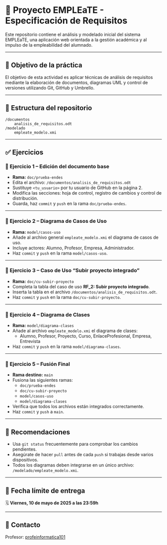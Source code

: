 # 📘 Proyecto EMPLEaTE - Especificación de Requisitos

Este repositorio contiene el análisis y modelado inicial del sistema EMPLEaTE, una aplicación web orientada a la gestión académica y al impulso de la empleabilidad del alumnado.

---

## 🧪 Objetivo de la práctica

El objetivo de esta actividad es aplicar técnicas de análisis de requisitos mediante la elaboración de documentos, diagramas UML y control de versiones utilizando Git, GitHub y Umbrello.

---

## 📁 Estructura del repositorio

```
/documentos
    analisis_de_requisitos.odt
/modelado
    empleate_modelo.xmi
```

---

## ✅ Ejercicios

### 🧩 Ejercicio 1 – Edición del documento base

- **Rama:** `doc/prueba-endes`
- Edita el archivo: `/documentos/analisis_de_requisitos.odt`
- Sustituye `<tu_usuario>` por tu usuario de GitHub en la página 2.
- Modifica las secciones: hoja de control, registro de cambios y control de distribución.
- Guarda, haz `commit` y `push` en la rama `doc/prueba-endes`.

---

### 🧩 Ejercicio 2 – Diagrama de Casos de Uso

- **Rama:** `model/casos-uso`
- Añade al archivo general `empleate_modelo.xmi` el diagrama de casos de uso.
- Incluye actores: Alumno, Profesor, Empresa, Administrador.
- Haz `commit` y `push` en la rama `model/casos-uso`.

---

### 🧩 Ejercicio 3 – Caso de Uso “Subir proyecto integrado”

- **Rama:** `doc/cu-subir-proyecto`
- Completa la tabla del caso de uso **RF_2: Subir proyecto integrado**.
- Inserta la tabla en el archivo `/documentos/analisis_de_requisitos.odt`.
- Haz `commit` y `push` en la rama `doc/cu-subir-proyecto`.

---

### 🧩 Ejercicio 4 – Diagrama de Clases

- **Rama:** `model/diagrama-clases`
- Añade al archivo `empleate_modelo.xmi` el diagrama de clases:
  - Alumno, Profesor, Proyecto, Curso, EnlaceProfesional, Empresa, Entrevista
- Haz `commit` y `push` en la rama `model/diagrama-clases`.

---

### 🧩 Ejercicio 5 – Fusión Final

- **Rama destino:** `main`
- Fusiona las siguientes ramas:
  - `doc/prueba-endes`
  - `doc/cu-subir-proyecto`
  - `model/casos-uso`
  - `model/diagrama-clases`
- Verifica que todos los archivos están integrados correctamente.
- Haz `commit` y `push` a `main`.

---

## 📌 Recomendaciones

- Usa `git status` frecuentemente para comprobar los cambios pendientes.
- Asegúrate de hacer `pull` antes de cada `push` si trabajas desde varios dispositivos.
- Todos los diagramas deben integrarse en un único archivo: `/modelado/empleate_modelo.xmi`.

---

## 📅 Fecha límite de entrega

🗓️ **Viernes, 10 de mayo de 2025 a las 23:59h**

---

## 📧 Contacto

Profesor: [profeinformatica101](https://github.com/profeinformatica101)
